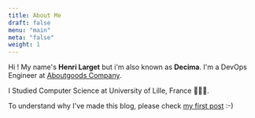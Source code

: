 ```yaml
---
title: About Me
draft: false
menu: "main"
meta: "false"
weight: 1
---
```

Hi ! My name's **Henri Larget** but i'm also known as **Decima**. I'm a DevOps Engineer at [Aboutgoods Company](http://aboutgoods-company.com/).

I Studied Computer Science at University of Lille, France 🥖🇫🇷.

To understand why I've made this blog, please check [my first post](/posts/2020/06/my-first-post/) :-)
